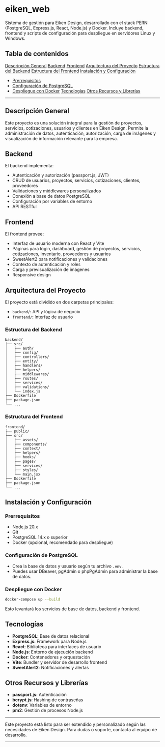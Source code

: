 # eiken_web

Sistema de gestión para Eiken Design, desarrollado con el stack PERN (PostgreSQL, Express.js, React, Node.js) y Docker. Incluye backend, frontend y scripts de configuración para despliegue en servidores Linux y Windows.

## Tabla de contenidos
 [Descripción General](#descripción-general)
 [Backend](#backend)
 [Frontend](#frontend)
 [Arquitectura del Proyecto](#arquitectura-del-proyecto)
 [Estructura del Backend](#estructura-del-backend)
 [Estructura del Frontend](#estructura-del-frontend)
 [Instalación y Configuración](#instalación-y-configuración)
   - [Prerrequisitos](#prerrequisitos)
   - [Configuración de PostgreSQL](#configuración-de-postgresql)
   - [Despliegue con Docker](#despliegue-con-docker)
 [Tecnologías](#tecnologías)
 [Otros Recursos y Librerías](#otros-recursos-y-librerías)

---

## Descripción General

Este proyecto es una solución integral para la gestión de proyectos, servicios, cotizaciones, usuarios y clientes en Eiken Design. Permite la administración de datos, autenticación, autorización, carga de imágenes y visualización de información relevante para la empresa.

## Backend

El backend implementa:
- Autenticación y autorización (passport.js, JWT)
- CRUD de usuarios, proyectos, servicios, cotizaciones, clientes, proveedores
- Validaciones y middlewares personalizados
- Conexión a base de datos PostgreSQL
- Configuración por variables de entorno
- API RESTful

## Frontend

El frontend provee:
- Interfaz de usuario moderna con React y Vite
- Páginas para login, dashboard, gestión de proyectos, servicios, cotizaciones, inventario, proveedores y usuarios
- SweetAlert2 para notificaciones y validaciones
- Contexto de autenticación y roles
- Carga y previsualización de imágenes
- Responsive design

## Arquitectura del Proyecto

El proyecto está dividido en dos carpetas principales:
- `backend/`: API y lógica de negocio
- `frontend/`: Interfaz de usuario

### Estructura del Backend
```text
backend/
├── src/
│   ├── auth/
│   ├── config/
│   ├── controllers/
│   ├── entity/
│   ├── handlers/
│   ├── helpers/
│   ├── middlewares/
│   ├── routes/
│   ├── services/
│   ├── validations/
│   └── index.js
├── Dockerfile
├── package.json
└── ...
```

### Estructura del Frontend
```text
frontend/
├── public/
├── src/
│   ├── assets/
│   ├── components/
│   ├── context/
│   ├── helpers/
│   ├── hooks/
│   ├── pages/
│   ├── services/
│   ├── styles/
│   └── main.jsx
├── Dockerfile
├── package.json
└── ...
```

## Instalación y Configuración

### Prerrequisitos
- Node.js 20.x
- Git
- PostgreSQL 14.x o superior
- Docker (opcional, recomendado para despliegue)

### Configuración de PostgreSQL
- Crea la base de datos y usuario según tu archivo `.env`.
- Puedes usar DBeaver, pgAdmin o phpPgAdmin para administrar la base de datos.

### Despliegue con Docker
```bash
docker-compose up --build
```
Esto levantará los servicios de base de datos, backend y frontend.

## Tecnologías
- **PostgreSQL**: Base de datos relacional
- **Express.js**: Framework para Node.js
- **React**: Biblioteca para interfaces de usuario
- **Node.js**: Entorno de ejecución backend
- **Docker**: Contenedores y orquestación
- **Vite**: Bundler y servidor de desarrollo frontend
- **SweetAlert2**: Notificaciones y alertas

## Otros Recursos y Librerías
- **passport.js**: Autenticación
- **bcrypt.js**: Hashing de contraseñas
- **dotenv**: Variables de entorno
- **pm2**: Gestión de procesos Node.js

---

Este proyecto está listo para ser extendido y personalizado según las necesidades de Eiken Design. Para dudas o soporte, contacta al equipo de desarrollo.

---
